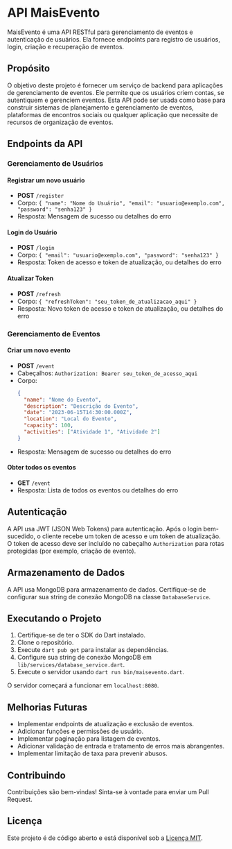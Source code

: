 # API MaisEvento

MaisEvento é uma API RESTful para gerenciamento de eventos e autenticação de usuários. Ela fornece endpoints para registro de usuários, login, criação e recuperação de eventos.

## Propósito

O objetivo deste projeto é fornecer um serviço de backend para aplicações de gerenciamento de eventos. Ele permite que os usuários criem contas, se autentiquem e gerenciem eventos. Esta API pode ser usada como base para construir sistemas de planejamento e gerenciamento de eventos, plataformas de encontros sociais ou qualquer aplicação que necessite de recursos de organização de eventos.

## Endpoints da API

### Gerenciamento de Usuários

#### Registrar um novo usuário
- **POST** `/register`
- Corpo: `{ "name": "Nome do Usuário", "email": "usuario@exemplo.com", "password": "senha123" }`
- Resposta: Mensagem de sucesso ou detalhes do erro

#### Login do Usuário
- **POST** `/login`
- Corpo: `{ "email": "usuario@exemplo.com", "password": "senha123" }`
- Resposta: Token de acesso e token de atualização, ou detalhes do erro

#### Atualizar Token
- **POST** `/refresh`
- Corpo: `{ "refreshToken": "seu_token_de_atualizacao_aqui" }`
- Resposta: Novo token de acesso e token de atualização, ou detalhes do erro

### Gerenciamento de Eventos

#### Criar um novo evento
- **POST** `/event`
- Cabeçalhos: `Authorization: Bearer seu_token_de_acesso_aqui`
- Corpo: 
  ```json
  {
    "name": "Nome do Evento",
    "description": "Descrição do Evento",
    "date": "2023-06-15T14:30:00.000Z",
    "location": "Local do Evento",
    "capacity": 100,
    "activities": ["Atividade 1", "Atividade 2"]
  }
  ```
- Resposta: Mensagem de sucesso ou detalhes do erro

#### Obter todos os eventos
- **GET** `/event`
- Resposta: Lista de todos os eventos ou detalhes do erro

## Autenticação

A API usa JWT (JSON Web Tokens) para autenticação. Após o login bem-sucedido, o cliente recebe um token de acesso e um token de atualização. O token de acesso deve ser incluído no cabeçalho `Authorization` para rotas protegidas (por exemplo, criação de evento).

## Armazenamento de Dados

A API usa MongoDB para armazenamento de dados. Certifique-se de configurar sua string de conexão MongoDB na classe `DatabaseService`.

## Executando o Projeto

1. Certifique-se de ter o SDK do Dart instalado.
2. Clone o repositório.
3. Execute `dart pub get` para instalar as dependências.
4. Configure sua string de conexão MongoDB em `lib/services/database_service.dart`.
5. Execute o servidor usando `dart run bin/maisevento.dart`.

O servidor começará a funcionar em `localhost:8080`.

## Melhorias Futuras

- Implementar endpoints de atualização e exclusão de eventos.
- Adicionar funções e permissões de usuário.
- Implementar paginação para listagem de eventos.
- Adicionar validação de entrada e tratamento de erros mais abrangentes.
- Implementar limitação de taxa para prevenir abusos.

## Contribuindo

Contribuições são bem-vindas! Sinta-se à vontade para enviar um Pull Request.

## Licença

Este projeto é de código aberto e está disponível sob a [Licença MIT](LICENSE).
